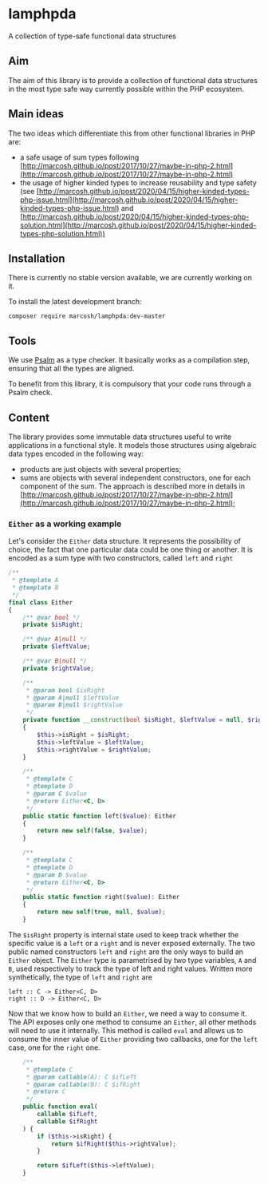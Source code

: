 # lamphpda

A collection of type-safe functional data structures

## Aim

The aim of this library is to provide a collection of functional data
structures in the most type safe way currently possible within the PHP
ecosystem.

## Main ideas

The two ideas which differentiate this from other functional libraries in PHP
are:

- a safe usage of sum types following [http://marcosh.github.io/post/2017/10/27/maybe-in-php-2.html](http://marcosh.github.io/post/2017/10/27/maybe-in-php-2.html)
- the usage of higher kinded types to increase reusability and type safety
    (see [http://marcosh.github.io/post/2020/04/15/higher-kinded-types-php-issue.html](http://marcosh.github.io/post/2020/04/15/higher-kinded-types-php-issue.html)
    and [http://marcosh.github.io/post/2020/04/15/higher-kinded-types-php-solution.html](http://marcosh.github.io/post/2020/04/15/higher-kinded-types-php-solution.html))

## Installation

There is currently no stable version available, we are currently working on it.

To install the latest development branch:

```shell
composer require marcosh/lamphpda:dev-master
```

## Tools

We use [Psalm](https://psalm.dev/) as a type checker. It basically works as a
compilation step, ensuring that all the types are aligned.

To benefit from this library, it is compulsory that your code runs through a
Psalm check.

## Content

The library provides some immutable data structures useful to write applications in a functional style.
It models those structures using algebraic data types encoded in the following way:

- products are just objects with several properties;
- sums are objects with several independent constructors, one for each component of the sum. The approach is described
more in details in [http://marcosh.github.io/post/2017/10/27/maybe-in-php-2.html](http://marcosh.github.io/post/2017/10/27/maybe-in-php-2.html);

### `Either` as a working example

Let's consider the `Either` data structure. It represents the possibility of choice, the fact that one particular data
could be one thing or another. It is encoded as a sum type with two constructors, called `left` and `right`

```php
/**
 * @template A
 * @template B
 */
final class Either
{
    /** @var bool */
    private $isRight;

    /** @var A|null */
    private $leftValue;

    /** @var B|null */
    private $rightValue;

    /**
     * @param bool $isRight
     * @param A|null $leftValue
     * @param B|null $rightValue
     */
    private function __construct(bool $isRight, $leftValue = null, $rightValue = null)
    {
        $this->isRight = $isRight;
        $this->leftValue = $leftValue;
        $this->rightValue = $rightValue;
    }

    /**
     * @template C
     * @template D
     * @param C $value
     * @return Either<C, D>
     */
    public static function left($value): Either
    {
        return new self(false, $value);
    }

    /**
     * @template C
     * @template D
     * @param D $value
     * @return Either<C, D>
     */
    public static function right($value): Either
    {
        return new self(true, null, $value);
    }
```

The `$isRight` property is internal state used to keep track whether the specific value is a `left` or a `right` and is
never exposed externally.
The two public named constructors `left` and `right` are the only ways to build an `Either` object.
The `Either` type is parametrised by two type variables, `A` and `B`, used respectively to track the type of left and
right values.
Written more synthetically, the type of `left` and `right` are

```
left :: C -> Either<C, D>
right :: D -> Either<C, D>
```

Now that we know how to build an `Either`, we need a way to consume it. The API exposes only one method to consume an
`Either`, all other methods will need to use it internally. This method is called `eval` and allows us to consume the
inner value of `Either` providing two callbacks, one for the `left` case, one for the `right` one.

```php
    /**
     * @template C
     * @param callable(A): C $ifLeft
     * @param callable(B): C $ifRight
     * @return C
     */
    public function eval(
        callable $ifLeft,
        callable $ifRight
    ) {
        if ($this->isRight) {
            return $ifRight($this->rightValue);
        }

        return $ifLeft($this->leftValue);
    }
```
